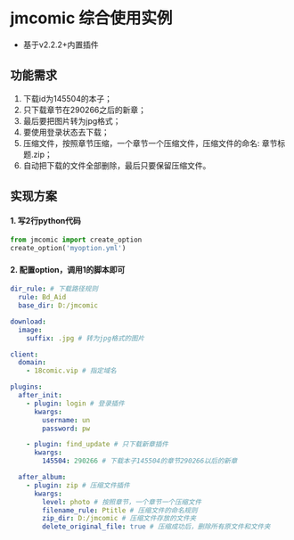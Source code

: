 # jmcomic 综合使用实例

* 基于v2.2.2+内置插件

## 功能需求

1. 下载id为145504的本子；
2. 只下载章节在290266之后的新章；
3. 最后要把图片转为jpg格式；
4. 要使用登录状态去下载；
5. 压缩文件，按照章节压缩，一个章节一个压缩文件，压缩文件的命名: 章节标题.zip；
6. 自动把下载的文件全部删除，最后只要保留压缩文件。

## 实现方案

#### 1. 写2行python代码
```python
from jmcomic import create_option
create_option('myoption.yml')
```

#### 2. 配置option，调用1的脚本即可
```yaml
dir_rule: # 下载路径规则
  rule: Bd_Aid
  base_dir: D:/jmcomic

download:
  image:
    suffix: .jpg # 转为jpg格式的图片

client:
  domain:
    - 18comic.vip # 指定域名

plugins:
  after_init:
    - plugin: login # 登录插件
      kwargs:
        username: un
        password: pw

    - plugin: find_update # 只下载新章插件
      kwargs:
        145504: 290266 # 下载本子145504的章节290266以后的新章

  after_album:
    - plugin: zip # 压缩文件插件
      kwargs:
        level: photo # 按照章节，一个章节一个压缩文件
        filename_rule: Ptitle # 压缩文件的命名规则
        zip_dir: D:/jmcomic # 压缩文件存放的文件夹
        delete_original_file: true # 压缩成功后，删除所有原文件和文件夹
```
